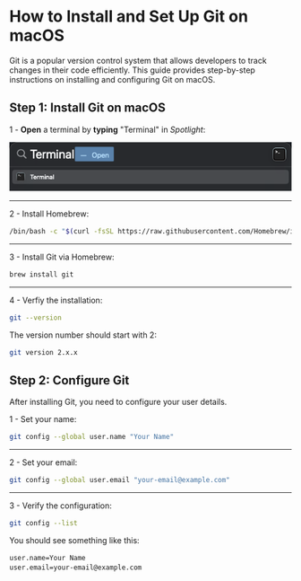 # How to Install and Set Up Git on macOS

Git is a popular version control system that allows developers to track changes in their code efficiently. This guide provides step-by-step instructions on installing and configuring Git on macOS.

## Step 1: Install Git on macOS

1 - **Open** a terminal by **typing** "Terminal" in _Spotlight_:

![macOS Terminal](assets/images/open-terminal-macos.png)

---

2 - Install Homebrew:

```bash title="Bash"
/bin/bash -c "$(curl -fsSL https://raw.githubusercontent.com/Homebrew/install/HEAD/install.sh)"
```

---

3 - Install Git via Homebrew:

```bash title="Bash"
brew install git
```

---

4 - Verfiy the installation:

```bash title="Bash"
git --version
```

The version number should start with 2:

```bash title="Bash"
git version 2.x.x
```

## Step 2: Configure Git

After installing Git, you need to configure your user details.

1 - Set your name:

```bash title="Bash"
git config --global user.name "Your Name"
```

---

2 - Set your email:

```bash title="Bash"
git config --global user.email "your-email@example.com"
```

---

3 - Verify the configuration:

```bash title="Bash"
git config --list
```

You should see something like this:

```bash title="Bash"
user.name=Your Name
user.email=your-email@example.com
```
